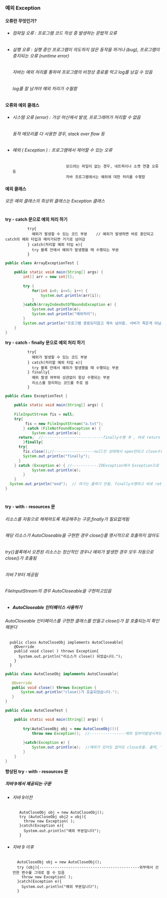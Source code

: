 ### 예외 Exception
#### 오류란 무엇인가?
* ###### 컴파일 오류 :  프로그램 코드 작성 중 발생하는 문법적 오류
* ###### 실행 오류 : 실행 중인 프로그램이 의도하지 않은 동작을 하거나 (bug), 프로그램이 중지되는 오류 (runtime error)
  ###### 자바는 예외 처리를 통하여 프로그램의 비정상 종료를 막고 log를 남길 수 있음
  ###### log를 잘 남겨야 예외 처리가 수월함
#### 오류와 예외 클래스
* ###### 시스템 오류 (error) : 가상 머신에서 발생, 프로그래머가 처리할 수 없음
  ######                      동적 메모리를 다 사용한 경우, stack over flow 등
* ###### 예외 ( Exception ) : 프로그램에서 제어할 수 있는 오류
                              읽으려는 파일이 없는 경우, 네트윅이나 소켓 연결 오류 등
                              자바 프로그램에서는 예외에 대한 처리를 수행함
#### 예외 클래스
###### 모든 예외 클래스의 최상위 클래스는 Exception 클래스

#
**try - catch 문으로 예외 처리 하기**

              try{
                예외가 발생할 수 있는 코드 부분    // 예외가 발생하면 바로 중단되고 catch의 예외 타입과 매치가되면 거기로 넘어감
              } catch(처리할 예외 타입 e){
                try 블록 안에서 예외가 발생했을 때 수행되는 부분
              }
```java
public class ArrayExceptionTest {

	public static void main(String[] args) {
		int[] arr = new int[5];
		
		try {
			for(int i=0; i<=5; i++) {
				System.out.println(arr[i]);
			}
		}catch(ArrayIndexOutOfBoundsException e) {
			System.out.println(e);
			System.out.println("예외처리");
		}
		System.out.println("프로그램 종료되지않고 계속 넘어옴. 서버가 죽은게 아님");
	}
}
```
**try - catch - finally 문으로 예외 처리 하기**

              try{
                예외가 발생할 수 있는 코드 부분    
              } catch(처리할 예외 타입 e){
                try 블록 안에서 예외가 발생했을 때 수행되는 부분
              } finally{
                예외 발생 여부와 상관없이 항상 수행되는 부분
                리소스를 정리하는 코드를 주로 씀
              }
```java
public class ExceptionTest {

	public static void main(String[] args) {
		
    FileInputStream fis = null;
    try{
	     fis = new FileInputStream("a.txt");	
		} catch (FileNotFoundException e) {
			System.out.println(e);
      return;  //---------------------------finally수행 후 , 바로 return
		}finally{
      try{
        fis.close();//------------------null인 상태에서 open안되고 close수행하면 nullPointException뜸
        System.out.println("finally");
      }
    } catch (Exception e) { //------------IOException에서 Exception으로 변경한 이유.
			System.out.println(e);
		}
	}
  System.out.println("end");  // 여기는 출력기 안됨. finally수행하고 바로 return이 됐기때문. return없으면 end가 출력된다.
}
```
 #            
 **try - with - resources 문**
 ###### 리소스를 자동으로 해제하도록 제공해주는 구문,finally가 필요없게됨
 ###### 해당 리소스가 AutoCloseable을 구현한 경우 close()를 명시적으로 호출하지 않아도
 ###### try{}블록에서 오픈된 리소스는 정산적인 경우나 예외가 발생한 경우 모두 자동으로 close()가 호출됨
 ###### 자바 7부터 제공됨
 ###### FileInputStream의 경우 AutoCloseable을 구현하고있음
 
*  ##### AutoCloseable 인터페이스 사용하기
 ###### AutoCloseable 인터페이스를 구현한 클래스를 만들고 close()가 잘 호출되는지 확인해본다
      public class AutoCloseObj implements AutoCloseable{
        @Override
        publid void close( ) throws Exception{
          System.out.println("리소스가 close() 되었습니다.");
        }
      }
 ```java
 public class AutoCloseObj implements AutoCloseable{

	@Override
	public void close() throws Exception {
		System.out.println("close()가 호출되었습니다.");
	}
}
```
```java
public class AutoCloseTest {

	public static void main(String[] args) {
				 
		try(AutoCloseObj obj = new AutoCloseObj()){
			throw new Exception();  //----------------예외 일부러발생시켜도 
			
		}catch(Exception e) {
			System.out.println(e);  //예외가 있어도 없어도 close호출. 출력, "close()가 호출되었습니다."
		}
	}
}
```
      
 **향상된 try - with - resources 문**
 ##### 자바 9에서 제공되는 구문
 * ###### 자바 9이전
          AutoCloseObj obj = new AutoCloseObj();
          try (AutoCloseObj obj2 = obj){
            throw new Exception( );
          }catch(Exception e){
            System.out.println("예외 부분입니다");
          }
  * ###### 자바 9 이후
          AutoCloseObj obj = new AutoCloseObj();
          try (obj){---------------------------------------------외부에서 선언한 변수를 그대로 쓸 수 있음 
            throw new Exception( );
          }catch(Exception e){
            System.out.println("예외 부분입니다");
          }
            
